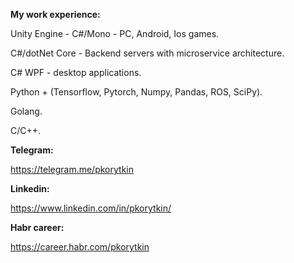 **My work experience:**

Unity Engine - C#/Mono - PC, Android, Ios games.

C#/dotNet Core - Backend servers with microservice architecture.

C# WPF - desktop applications.

Python + (Tensorflow, Pytorch, Numpy, Pandas, ROS, SciPy).

Golang.

C/C++.

**Telegram:**

https://telegram.me/pkorytkin

**Linkedin:**

https://www.linkedin.com/in/pkorytkin/

**Habr career:**

https://career.habr.com/pkorytkin
